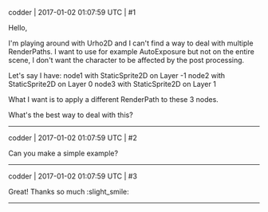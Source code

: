 codder | 2017-01-02 01:07:59 UTC | #1

Hello,

I'm playing around with Urho2D and I can't find a way to deal with multiple RenderPaths.
I want to use for example AutoExposure but not on the entire scene, I don't want the character to be affected by the post processing.

Let's say I have:
node1 with StaticSprite2D on Layer -1
node2 with StaticSprite2D on Layer 0
node3 with StaticSprite2D on Layer 1

What I want is to apply a different RenderPath to these 3 nodes.

What's the best way to deal with this?

-------------------------

codder | 2017-01-02 01:07:59 UTC | #2

Can you make a simple example?

-------------------------

codder | 2017-01-02 01:07:59 UTC | #3

Great! Thanks so much :slight_smile:

-------------------------

